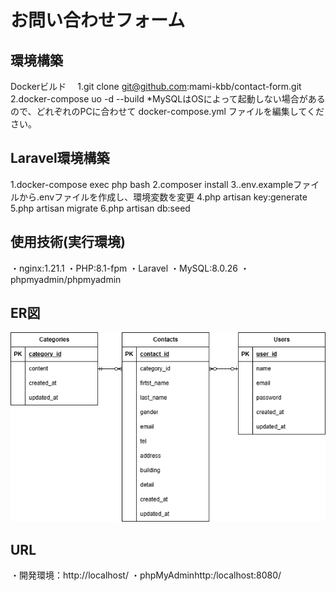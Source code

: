 # お問い合わせフォーム

## 環境構築
Dockerビルド
　1.git clone git@github.com:mami-kbb/contact-form.git
  2.docker-compose uo -d --build
  *MySQLはOSによって起動しない場合があるので、どれぞれのPCに合わせて docker-compose.yml ファイルを編集してください。

## Laravel環境構築
 1.docker-compose exec php bash
 2.composer install
 3..env.exampleファイルから.envファイルを作成し、環境変数を変更
 4.php artisan key:generate
 5.php artisan migrate
 6.php artisan db:seed

 ## 使用技術(実行環境)
 ・nginx:1.21.1
 ・PHP:8.1-fpm
 ・Laravel
 ・MySQL:8.0.26
 ・phpmyadmin/phpmyadmin
 
## ER図
![ER図](docs/contact-form.png)
 
## URL
・開発環境：http://localhost/
・phpMyAdminhttp:/localhost:8080/
 

